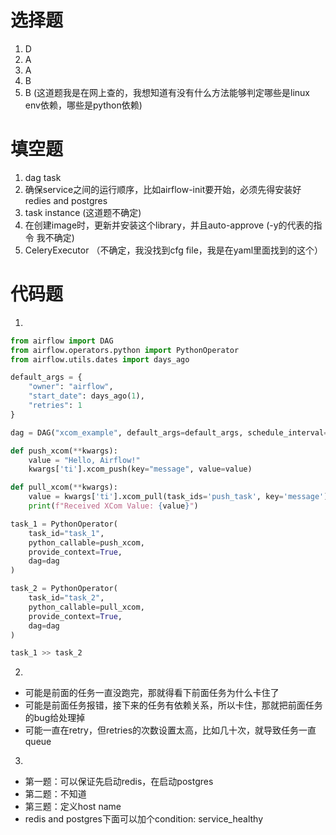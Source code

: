 # 选择题
1. D
2. A
3. A
4. B
5. B (这道题我是在网上查的，我想知道有没有什么方法能够判定哪些是linux env依赖，哪些是python依赖)

# 填空题
1. dag task
2. 确保service之间的运行顺序，比如airflow-init要开始，必须先得安装好redies and postgres
3. task instance (这道题不确定)
4. 在创建image时，更新并安装这个library，并且auto-approve (-y的代表的指令 我不确定)
5. CeleryExecutor （不确定，我没找到cfg file，我是在yaml里面找到的这个）

# 代码题
1.  
```python
from airflow import DAG
from airflow.operators.python import PythonOperator
from airflow.utils.dates import days_ago

default_args = {
    "owner": "airflow",
    "start_date": days_ago(1),
    "retries": 1
}

dag = DAG("xcom_example", default_args=default_args, schedule_interval="@daily")

def push_xcom(**kwargs):
    value = "Hello, Airflow!"
    kwargs['ti'].xcom_push(key="message", value=value)

def pull_xcom(**kwargs):
    value = kwargs['ti'].xcom_pull(task_ids='push_task', key='message')
    print(f"Received XCom Value: {value}")

task_1 = PythonOperator(
    task_id="task_1",
    python_callable=push_xcom,
    provide_context=True,
    dag=dag
)

task_2 = PythonOperator(
    task_id="task_2",
    python_callable=pull_xcom,
    provide_context=True,
    dag=dag
)

task_1 >> task_2

```
2.  
- 可能是前面的任务一直没跑完，那就得看下前面任务为什么卡住了
- 可能是前面任务报错，接下来的任务有依赖关系，所以卡住，那就把前面任务的bug给处理掉
- 可能一直在retry，但retries的次数设置太高，比如几十次，就导致任务一直queue

3.  
- 第一题：可以保证先启动redis，在启动postgres
- 第二题：不知道
- 第三题：定义host name
- redis and postgres下面可以加个condition: service_healthy